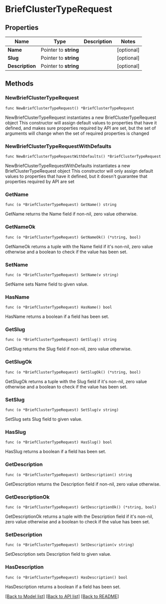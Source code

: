 # BriefClusterTypeRequest

## Properties

Name | Type | Description | Notes
------------ | ------------- | ------------- | -------------
**Name** | Pointer to **string** |  | [optional] 
**Slug** | Pointer to **string** |  | [optional] 
**Description** | Pointer to **string** |  | [optional] 

## Methods

### NewBriefClusterTypeRequest

`func NewBriefClusterTypeRequest() *BriefClusterTypeRequest`

NewBriefClusterTypeRequest instantiates a new BriefClusterTypeRequest object
This constructor will assign default values to properties that have it defined,
and makes sure properties required by API are set, but the set of arguments
will change when the set of required properties is changed

### NewBriefClusterTypeRequestWithDefaults

`func NewBriefClusterTypeRequestWithDefaults() *BriefClusterTypeRequest`

NewBriefClusterTypeRequestWithDefaults instantiates a new BriefClusterTypeRequest object
This constructor will only assign default values to properties that have it defined,
but it doesn't guarantee that properties required by API are set

### GetName

`func (o *BriefClusterTypeRequest) GetName() string`

GetName returns the Name field if non-nil, zero value otherwise.

### GetNameOk

`func (o *BriefClusterTypeRequest) GetNameOk() (*string, bool)`

GetNameOk returns a tuple with the Name field if it's non-nil, zero value otherwise
and a boolean to check if the value has been set.

### SetName

`func (o *BriefClusterTypeRequest) SetName(v string)`

SetName sets Name field to given value.

### HasName

`func (o *BriefClusterTypeRequest) HasName() bool`

HasName returns a boolean if a field has been set.

### GetSlug

`func (o *BriefClusterTypeRequest) GetSlug() string`

GetSlug returns the Slug field if non-nil, zero value otherwise.

### GetSlugOk

`func (o *BriefClusterTypeRequest) GetSlugOk() (*string, bool)`

GetSlugOk returns a tuple with the Slug field if it's non-nil, zero value otherwise
and a boolean to check if the value has been set.

### SetSlug

`func (o *BriefClusterTypeRequest) SetSlug(v string)`

SetSlug sets Slug field to given value.

### HasSlug

`func (o *BriefClusterTypeRequest) HasSlug() bool`

HasSlug returns a boolean if a field has been set.

### GetDescription

`func (o *BriefClusterTypeRequest) GetDescription() string`

GetDescription returns the Description field if non-nil, zero value otherwise.

### GetDescriptionOk

`func (o *BriefClusterTypeRequest) GetDescriptionOk() (*string, bool)`

GetDescriptionOk returns a tuple with the Description field if it's non-nil, zero value otherwise
and a boolean to check if the value has been set.

### SetDescription

`func (o *BriefClusterTypeRequest) SetDescription(v string)`

SetDescription sets Description field to given value.

### HasDescription

`func (o *BriefClusterTypeRequest) HasDescription() bool`

HasDescription returns a boolean if a field has been set.


[[Back to Model list]](../README.md#documentation-for-models) [[Back to API list]](../README.md#documentation-for-api-endpoints) [[Back to README]](../README.md)


